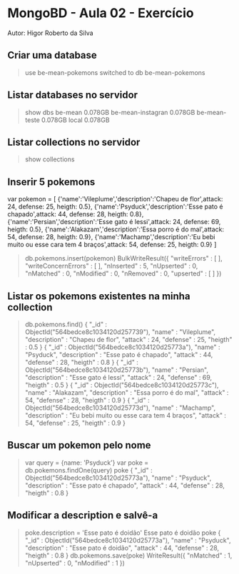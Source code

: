 # MongoBD - Aula 02 - Exercício
Autor: Higor Roberto da Silva


## Criar uma database

> use be-mean-pokemons
switched to db be-mean-pokemons


## Listar databases no servidor

> show dbs
be-mean            0.078GB
be-mean-instagran  0.078GB
be-mean-teste      0.078GB
local              0.078GB


## Listar collections no servidor

> show collections


## Inserir 5 pokemons

var pokemon = [
{'name':'Vileplume','description':'Chapeu de flor',attack: 24, defense: 25, heigth: 0.5},
{'name':'Psyduck','description':'Esse pato é chapado',attack: 44, defense: 28, heigth: 0.8},
{'name':'Persian','description':'Esse gato é lessi',attack: 24, defense: 69, heigth: 0.5},
{'name':'Alakazam','description':'Essa porro é do mal',attack: 54, defense: 28, heigth: 0.9},
{'name':'Machamp','description':'Eu bebi muito ou esse cara tem 4 braços',attack: 54, defense: 25, heigth: 0.9}
]


> db.pokemons.insert(pokemon)
BulkWriteResult({
        "writeErrors" : [ ],
        "writeConcernErrors" : [ ],
        "nInserted" : 5,
        "nUpserted" : 0,
        "nMatched" : 0,
        "nModified" : 0,
        "nRemoved" : 0,
        "upserted" : [ ]
})


## Listar os pokemons existentes na minha collection

> db.pokemons.find()
{ "_id" : ObjectId("564bedce8c1034120d257739"), "name" : "Vileplume", "description" : "Chapeu de flor", "attack" : 24, "defense" : 25, "heigth" : 0.5 }
{ "_id" : ObjectId("564bedce8c1034120d25773a"), "name" : "Psyduck", "description" : "Esse pato é chapado", "attack" : 44, "defense" : 28, "heigth" : 0.8 }
{ "_id" : ObjectId("564bedce8c1034120d25773b"), "name" : "Persian", "description" : "Esse gato é lessi", "attack" : 24, "defense" : 69, "heigth" : 0.5 }
{ "_id" : ObjectId("564bedce8c1034120d25773c"), "name" : "Alakazam", "description" : "Essa porro é do mal", "attack" : 54, "defense" : 28, "heigth" : 0.9 }
{ "_id" : ObjectId("564bedce8c1034120d25773d"), "name" : "Machamp", "description" : "Eu bebi muito ou esse cara tem 4 braços", "attack" : 54, "defense" : 25, "heigth" : 0.9 }


## Buscar um pokemon pelo nome


> var query = {name: 'Psyduck'}
> var poke = db.pokemons.findOne(query)
> poke
{
        "_id" : ObjectId("564bedce8c1034120d25773a"),
        "name" : "Psyduck",
        "description" : "Esse pato é chapado",
        "attack" : 44,
        "defense" : 28,
        "heigth" : 0.8
}


## Modificar a description e salvê-a


> poke.description = 'Esse pato é doidão'
Esse pato é doidão
> poke
{
        "_id" : ObjectId("564bedce8c1034120d25773a"),
        "name" : "Psyduck",
        "description" : "Esse pato é doidão",
        "attack" : 44,
        "defense" : 28,
        "heigth" : 0.8
}
> db.pokemons.save(poke)
WriteResult({ "nMatched" : 1, "nUpserted" : 0, "nModified" : 1 })
